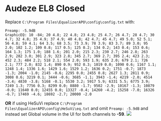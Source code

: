 # Audeze EL8 Closed
Replace `C:\Program Files\EqualizerAPO\config\config.txt` with:
```
Preamp: -5.9dB
GraphicEQ: 10 -84; 20 4.8; 22 4.8; 23 4.8; 25 4.7; 26 4.7; 28 4.7; 30 4.7; 32 4.8; 35 4.9; 37 4.9; 40 4.8; 42 4.7; 45 4.7; 49 5.0; 52 5.1; 56 4.8; 59 4.1; 64 3.5; 68 3.5; 73 3.9; 78 3.9; 83 3.7; 89 3.0; 95 2.0; 102 1.2; 109 0.8; 117 0.5; 125 0.2; 134 0.2; 143 0.4; 153 0.6; 164 1.3; 175 1.0; 188 1.6; 201 2.0; 215 2.3; 230 2.7; 246 2.8; 263 2.9; 282 3.0; 301 2.9; 323 2.8; 345 2.7; 369 2.7; 395 2.4; 423 2.3; 452 2.3; 484 2.2; 518 2.1; 554 2.0; 593 1.9; 635 2.0; 679 2.1; 726 2.1; 777 2.0; 832 1.4; 890 0.9; 952 0.3; 1019 0.0; 1090 0.6; 1167 1.1; 1248 1.4; 1336 1.6; 1429 1.6; 1529 1.2; 1636 0.2; 1751 -0.7; 1873 -1.3; 2004 -1.0; 2145 -0.6; 2295 0.0; 2455 0.8; 2627 1.3; 2811 0.9; 3008 0.6; 3219 0.1; 3444 -0.6; 3685 -1.1; 3943 -1.4; 4219 -2.0; 4514 -3.4; 4830 -3.8; 5168 -0.1; 5530 3.2; 5917 5.9; 6331 5.5; 6775 3.9; 7249 1.3; 7756 0.3; 8299 0.0; 8880 -1.7; 9502 -2.9; 10167 -1.3; 10879 -0.0; 11640 0.0; 12455 0.0; 13327 -0.4; 14260 -4.2; 15258 -7.0; 16326 -6.7; 17469 -4.6; 18692 -2.7; 20000 -2.0
```
**OR** if using HeSuVi replace `C:\Program Files\EqualizerAPO\config\HeSuVi\eq.txt` and omit `Preamp: -5.9dB` and instead set Global volume in the UI for both channels to **-59**.
![](https://raw.githubusercontent.com/jaakkopasanen/AutoEq/master/results/Sonoma%20Model%20One/innerfidelity/onear/Audeze%20EL8%20Closed/Audeze%20EL8%20Closed.png)